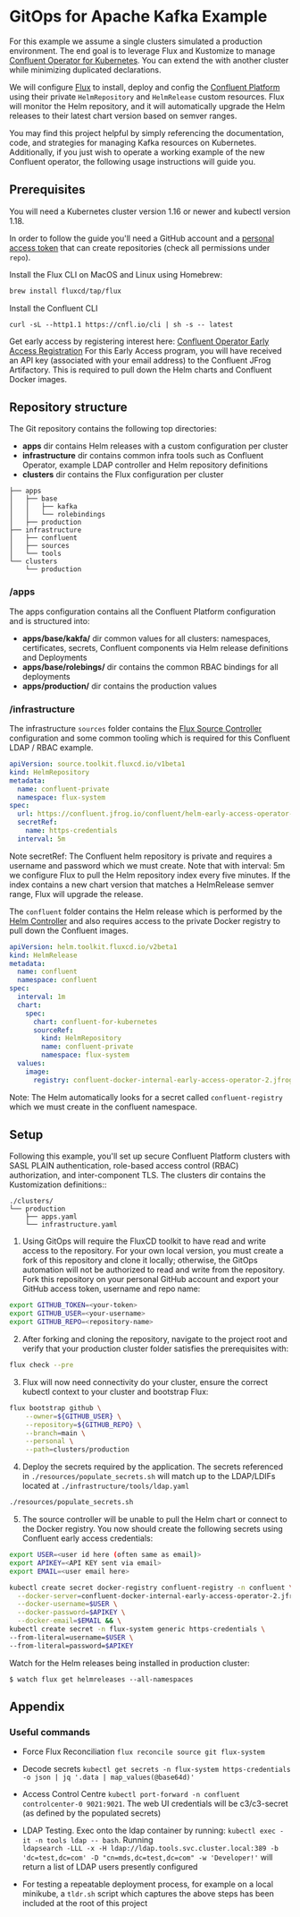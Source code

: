 # GitOps for Apache Kafka Example

For this example we assume a single clusters simulated a production environment. The end goal is to leverage Flux and Kustomize to manage [Confluent Operator for Kubernetes](https://github.com/confluentinc/operator-earlyaccess). You can extend the with another cluster while minimizing duplicated declarations.

We will configure [Flux](https://fluxcd.io/) to install, deploy and config the [Confluent Platform](https://www.confluent.io/product/confluent-platform) using their private `HelmRepository` and `HelmRelease` custom resources.
Flux will monitor the Helm repository, and it will automatically upgrade the Helm releases to their latest chart version based on semver ranges.

You may find this project helpful by simply referencing the documentation, code, and strategies for managing Kafka resources on Kubernetes. Additionally, if you just wish to operate a working example of the new Confluent operator, the following usage instructions will guide you.

## Prerequisites
You will need a Kubernetes cluster version 1.16 or newer and kubectl version 1.18.

In order to follow the guide you'll need a GitHub account and a
[personal access token](https://help.github.com/en/github/authenticating-to-github/creating-a-personal-access-token-for-the-command-line)
that can create repositories (check all permissions under `repo`).

Install the Flux CLI on MacOS and Linux using Homebrew:

```sh
brew install fluxcd/tap/flux
```

Install the Confluent CLI 
```she
curl -sL --http1.1 https://cnfl.io/cli | sh -s -- latest
```

Get early access by registering interest here: [Confluent Operator Early Access Registration](https://events.confluent.io/confluentoperatorearlyaccess) For this Early Access program, you will have received an API key (associated with your email address) to the Confluent JFrog Artifactory. This is required to pull down the Helm charts and Confluent Docker images.

## Repository structure

The Git repository contains the following top directories:

- **apps** dir contains Helm releases with a custom configuration per cluster
- **infrastructure** dir contains common infra tools such as Confluent Operator, example LDAP controller and Helm repository definitions
- **clusters** dir contains the Flux configuration per cluster

```
├── apps
│   ├── base
│   │   ├── kafka
│   │   └── rolebindings   
│   ├── production 
├── infrastructure
│   ├── confluent
│   ├── sources
│   └── tools
└── clusters
    └── production
```
### /apps
The apps configuration contains all the Confluent Platform configuration and is structured into:

- **apps/base/kakfa/** dir common values for all clusters: namespaces, certificates, secrets, Confluent components via Helm release definitions and Deployments
- **apps/base/rolebings/** dir contains the common RBAC bindings for all deployments
- **apps/production/** dir contains the production values 

### /infrastructure
The infrastructure `sources` folder contains the [Flux Source Controller](https://fluxcd.io/docs/components/source/) configuration and some common tooling which is required for this Confluent LDAP / RBAC example.
```yaml
apiVersion: source.toolkit.fluxcd.io/v1beta1
kind: HelmRepository
metadata:
  name: confluent-private
  namespace: flux-system
spec:
  url: https://confluent.jfrog.io/confluent/helm-early-access-operator-2
  secretRef:
    name: https-credentials
  interval: 5m
```
Note secretRef: The Confluent helm repository is private and requires a username and password which we must create.
Note that with interval: 5m we configure Flux to pull the Helm repository index every five minutes. If the index contains a new chart version that matches a HelmRelease semver range, Flux will upgrade the release.

The `confluent` folder contains the Helm release which is performed by the [Helm Controller](https://fluxcd.io/docs/components/helm/helmreleases/) and also requires access to the private Docker registry to pull down the Confluent images.  
```yaml
apiVersion: helm.toolkit.fluxcd.io/v2beta1
kind: HelmRelease
metadata:
  name: confluent
  namespace: confluent
spec:
  interval: 1m
  chart:
    spec:
      chart: confluent-for-kubernetes
      sourceRef:
        kind: HelmRepository
        name: confluent-private
        namespace: flux-system
  values:
    image:
      registry: confluent-docker-internal-early-access-operator-2.jfrog.io
```
Note: The Helm automatically looks for a secret called `confluent-registry` which we must create in the confluent namespace.

## Setup
Following this example, you'll set up secure Confluent Platform clusters with SASL PLAIN authentication, role-based access control (RBAC) authorization, and inter-component TLS. The clusters dir contains the Kustomization definitions::
```
./clusters/
└── production
    ├── apps.yaml
    └── infrastructure.yaml
```
1.  Using GitOps will require the FluxCD toolkit to have read and write access to the repository. For your own local version, you must create a fork of this repository and clone it locally; otherwise, the GitOps automation will not be authorized to read and write from the repository. Fork this repository on your personal GitHub account and export your GitHub access token, username and repo name:
```sh
export GITHUB_TOKEN=<your-token>
export GITHUB_USER=<your-username>
export GITHUB_REPO=<repository-name>
```
    
2. After forking and cloning the repository, navigate to the project root and verify that your production cluster folder satisfies the prerequisites with:
```sh
flux check --pre
```

3. Flux will now need connectivity do your cluster, ensure the correct kubectl context to your cluster and bootstrap Flux:
```sh
flux bootstrap github \
    --owner=${GITHUB_USER} \
    --repository=${GITHUB_REPO} \
    --branch=main \
    --personal \
    --path=clusters/production
```
4. Deploy the secrets required by the application.  The secrets referenced in `./resources/populate_secrets.sh` will match up to the LDAP/LDIFs located at `./infrastructure/tools/ldap.yaml`
```sh
./resources/populate_secrets.sh
```

5. The source controller will be unable to pull the Helm chart or connect to the Docker registry. You now should create the following secrets using Confluent early access credentials:
```sh
export USER=<user id here (often same as email)>
export APIKEY=<API KEY sent via email>
export EMAIL=<user email here>

kubectl create secret docker-registry confluent-registry -n confluent \
  --docker-server=confluent-docker-internal-early-access-operator-2.jfrog.io \
  --docker-username=$USER \
  --docker-password=$APIKEY \
  --docker-email=$EMAIL && \
kubectl create secret -n flux-system generic https-credentials \
--from-literal=username=$USER \
--from-literal=password=$APIKEY

```
Watch for the Helm releases being installed in production cluster:

```console
$ watch flux get helmreleases --all-namespaces 
```


## Appendix
### Useful commands

* Force Flux Reconciliation
  `flux reconcile source git flux-system`

* Decode secrets
  `kubectl get secrets -n flux-system https-credentials -o json | jq '.data | map_values(@base64d)'`

* Access Control Centre
  `kubectl port-forward -n confluent controlcenter-0 9021:9021`. The web UI credentials will be c3/c3-secret (as defined by the populated secrets)

* LDAP Testing.  Exec onto the ldap container by running: `kubectl exec -it -n tools ldap -- bash`. Running  
  `ldapsearch -LLL -x -H ldap://ldap.tools.svc.cluster.local:389 -b 'dc=test,dc=com' -D "cn=mds,dc=test,dc=com" -w 'Developer!'` will return a list of LDAP users presently configured

* For testing a repeatable deployment process, for example on a local minikube, a `tldr.sh` script which captures the above steps has been included at the root of this project